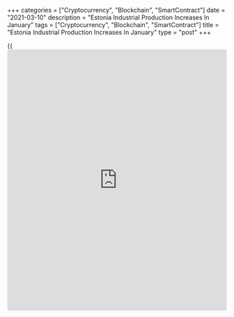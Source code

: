 +++
categories = ["Cryptocurrency", "Blockchain", "SmartContract"]
date = "2021-03-10"
description = "Estonia Industrial Production Increases In January"
tags = ["Cryptocurrency", "Blockchain", "SmartContract"]
title = "Estonia Industrial Production Increases In January"
type = "post"
+++

{{<iframe id="large-banner" src="https://www.bounty.group/#slide=4.0" width="100%" height="600" scrolling="no" style="border: 0px solid rgb(216, 221, 230); border-radius: 3px;">}}

Estonia's industrial production rose in January, data from Statistics
Estonia showed on Wednesday.

Industrial production rose a working-day adjusted 1.0 percent year-on-
year in January.

Manufacturing output remained unchanged annually in January.

Production in mining declined 13.0 percent, while those of energy sector
grew 33.0 percent.

"Among the activities with larger shares, production fell in the
manufacture of food products and in the manufacture of computers and
electronic products, which had recorded growth in the previous six
months," Helle Bunder, analyst at Statistics Estonia, said.

On a monthly basis, industrial production decreased a seasonally and
working-day adjusted 1.0 percent in January.

For comments and feedback [contact](https://www.playgroundfx.com/contact/): editorial@rtt[news](https://www.letsplayfx.com/blog/forex-news-website/).com

[Economic News][1]

 **What parts of the world are seeing the best (and worst) economic
performances lately? Click[here][2] to check out our [Econ Scorecard][2]
and find out! See up-to-the-moment [ranking](https://www.playgroundfx.com/blog/crypto-exchange-ranking/)s for the best and worst
performers in [GDP][3], [unemployment rate][4], [inflation][5] and much
more.**

   1. www.rtt[news](https://www.letsplayfx.com/blog/forex-news-website/).com/Content/EconomicNews.aspx
   2. www.rtt[news](https://www.letsplayfx.com/blog/forex-news-website/).com/economic-scorecard/world-rank/unemployment-rate/highest-performance.aspx
   3. www.rtt[news](https://www.letsplayfx.com/blog/forex-news-website/).com/economic-scorecard/world-rank/GDP/highest-performance.aspx
   4. www.rtt[news](https://www.letsplayfx.com/blog/forex-news-website/).com/economic-scorecard/world-rank/unemployment-rate/lowest-performance.aspx
   5. www.rtt[news](https://www.letsplayfx.com/blog/forex-news-website/).com/economic-scorecard/world-rank/CPI/highest-performance.aspx